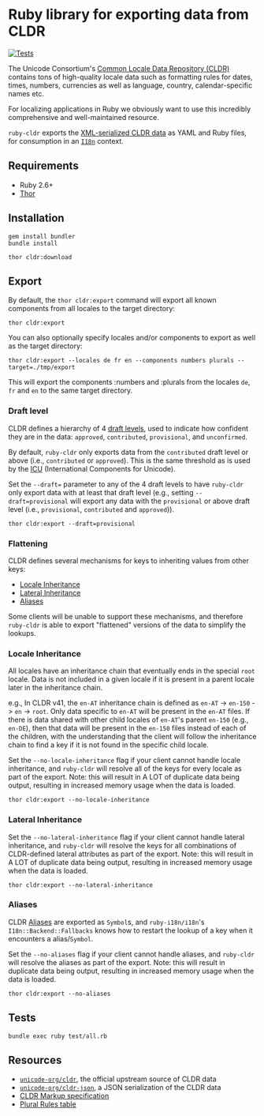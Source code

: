 # Ruby library for exporting data from CLDR

[![Tests](https://github.com/ruby-i18n/ruby-cldr/actions/workflows/test.yml/badge.svg)](https://github.com/ruby-i18n/ruby-cldr/actions/workflows/test.yml)

The Unicode Consortium's [Common Locale Data Repository (CLDR)](https://cldr.unicode.org/) contains tons of high-quality locale data such as formatting rules for dates, times, numbers, currencies as well as language, country, calendar-specific names etc.

For localizing applications in Ruby we obviously want to use this incredibly comprehensive and well-maintained resource.

`ruby-cldr` exports the [XML-serialized CLDR data](https://github.com/unicode-org/cldr/releases) as YAML and Ruby files, for consumption in an [`I18n`](https://github.com/ruby-i18n/i18n) context.

## Requirements

  * Ruby 2.6+
  * [Thor](http://whatisthor.com/)

## Installation

```
gem install bundler
bundle install

thor cldr:download
```

## Export

By default, the `thor cldr:export` command will export all known components from all locales to the target directory:

```
thor cldr:export
```

You can also optionally specify locales and/or components to export as well as the target directory:

```
thor cldr:export --locales de fr en --components numbers plurals --target=./tmp/export
```

This will export the components :numbers and :plurals from the locales `de`, `fr` and `en` to the same target directory.

### Draft level

CLDR defines a hierarchy of 4 [draft levels](http://www.unicode.org/reports/tr35/#Attribute_draft), used to indicate how confident they are in the data: `approved`, `contributed`, `provisional`, and `unconfirmed`.

By default, `ruby-cldr` only exports data from the `contributed` draft level or above (i.e., `contributed` or `approved`). This is the same threshold as is used by the [ICU](https://icu.unicode.org/) (International Components for Unicode).

Set the `--draft=` parameter to any of the 4 draft levels to have `ruby-cldr` only export data with at least that draft level (e.g., setting `--draft=provisional` will export any data with the `provisional` or above draft level (i.e., `provisional`, `contributed` and `approved`)).

```
thor cldr:export --draft=provisional
```

### Flattening

CLDR defines several mechanisms for keys to inheriting values from other keys:

* [Locale Inheritance](http://www.unicode.org/reports/tr35/#Locale_Inheritance)
* [Lateral Inheritance](http://www.unicode.org/reports/tr35/#Lateral_Inheritance)
* [Aliases](http://www.unicode.org/reports/tr35/#Alias_Elements)

Some clients will be unable to support these mechanisms, and therefore `ruby-cldr` is able to export "flattened" versions of the data to simplify the lookups.

### Locale Inheritance

All locales have an inheritance chain that eventually ends in the special `root` locale.
Data is not included in a given locale if it is present in a parent locale later in the inheritance chain.

e.g., In CLDR v41, the `en-AT` inheritance chain is defined as `en-AT` -> `en-150` -> `en` -> `root`.
Only data specific to `en-AT` will be present in the `en-AT` files. If there is data shared with other child locales of `en-AT`'s parent `en-150` (e.g., `en-DE`), then that data will be present in the `en-150` files instead of each of the children, with the understanding that the client will follow the inheritance chain to find a key if it is not found in the specific child locale.

Set the `--no-locale-inheritance` flag if your client cannot handle locale inheritance, and `ruby-cldr` will resolve all of the keys for every locale as part of the export. Note: this will result in A LOT of duplicate data being output, resulting in increased memory usage when the data is loaded.

```
thor cldr:export --no-locale-inheritance
```

### Lateral Inheritance

Set the `--no-lateral-inheritance` flag if your client cannot handle lateral inheritance, and `ruby-cldr` will resolve the keys for all combinations of CLDR-defined lateral attributes as part of the export. Note: this will result in A LOT of duplicate data being output, resulting in increased memory usage when the data is loaded.

```
thor cldr:export --no-lateral-inheritance
```

### Aliases

CLDR [Aliases](http://www.unicode.org/reports/tr35/#Alias_Elements) are exported as `Symbol`s, and `ruby-i18n/i18n`'s `I18n::Backend::Fallbacks` knows how to restart the lookup of a key when it encounters a alias/`Symbol`.

Set the `--no-aliases` flag if your client cannot handle aliases, and `ruby-cldr` will resolve the aliases as part of the export. Note: this will result in duplicate data being output, resulting in increased memory usage when the data is loaded.

```
thor cldr:export --no-aliases
```

## Tests

```
bundle exec ruby test/all.rb
```

## Resources

* [`unicode-org/cldr`](https://github.com/unicode-org/cldr), the official upstream source of CLDR data
* [`unicode-org/cldr-json`](https://github.com/unicode-org/cldr-json/), a JSON serialization of the CLDR data
* [CLDR Markup specification](http://www.unicode.org/reports/tr35/)
* [Plural Rules table](https://unicode-org.github.io/cldr-staging/charts/41/supplemental/language_plural_rules.html)
